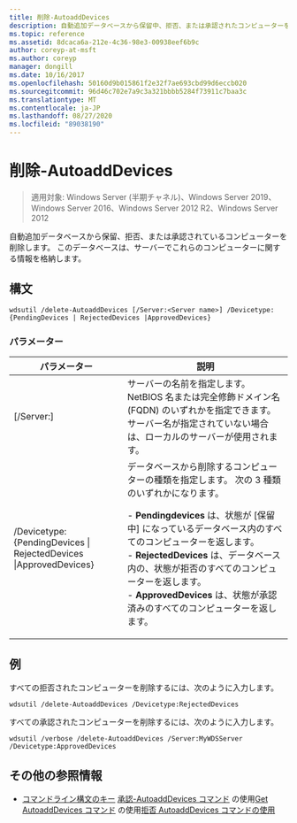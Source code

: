 ```yaml
---
title: 削除-AutoaddDevices
description: 自動追加データベースから保留中、拒否、または承認されたコンピューターを削除する、AutoaddDevices の参照記事。
ms.topic: reference
ms.assetid: 8dcaca6a-212e-4c36-98e3-00938eef6b9c
author: coreyp-at-msft
ms.author: coreyp
manager: dongill
ms.date: 10/16/2017
ms.openlocfilehash: 50160d9b015861f2e32f7ae693cbd99d6eccb020
ms.sourcegitcommit: 96d46c702e7a9c3a321bbbb5284f73911c7baa3c
ms.translationtype: MT
ms.contentlocale: ja-JP
ms.lasthandoff: 08/27/2020
ms.locfileid: "89038190"
---
```

# <a name="delete-autoadddevices"></a>削除-AutoaddDevices

> 適用対象: Windows Server (半期チャネル)、Windows Server 2019、Windows Server 2016、Windows Server 2012 R2、Windows Server 2012

自動追加データベースから保留、拒否、または承認されているコンピューターを削除します。 このデータベースは、サーバーでこれらのコンピューターに関する情報を格納します。

## <a name="syntax"></a>構文
```
wdsutil /delete-AutoaddDevices [/Server:<Server name>] /Devicetype:{PendingDevices | RejectedDevices |ApprovedDevices}
```
### <a name="parameters"></a>パラメーター
|パラメーター|説明|
|-------|--------|
|[/Server:<Server name>]|サーバーの名前を指定します。 NetBIOS 名または完全修飾ドメイン名 (FQDN) のいずれかを指定できます。 サーバー名が指定されていない場合は、ローカルのサーバーが使用されます。|
|/Devicetype: {PendingDevices &#124; RejectedDevices &#124;ApprovedDevices}|データベースから削除するコンピューターの種類を指定します。 次の 3 種類のいずれかになります。<p>-   **Pendingdevices** は、状態が [保留中] になっているデータベース内のすべてのコンピューターを返します。<br />-   **RejectedDevices** は、データベース内の、状態が拒否のすべてのコンピューターを返します。<br />-   **ApprovedDevices** は、状態が承認済みのすべてのコンピューターを返します。|
## <a name="examples"></a>例
すべての拒否されたコンピューターを削除するには、次のように入力します。
```
wdsutil /delete-AutoaddDevices /Devicetype:RejectedDevices
```
すべての承認されたコンピューターを削除するには、次のように入力します。
```
wdsutil /verbose /delete-AutoaddDevices /Server:MyWDSServer /Devicetype:ApprovedDevices
```
## <a name="additional-references"></a>その他の参照情報
- [コマンドライン構文のキー](command-line-syntax-key.md) 
[承認-AutoaddDevices コマンド](using-the-approve-autoadddevices-command.md) 
 の使用[Get AutoaddDevices コマンド](using-the-get-autoadddevices-command.md) 
 の使用[拒否 AutoaddDevices コマンドの使用](using-the-reject-autoadddevices-command.md)
